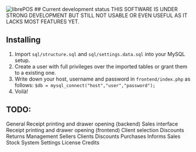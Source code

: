 <img src="https://github.com/aesedepece/librepos/raw/master/frontend/img/biglogo.png" alt="librePOS" />
## Current development status
THIS SOFTWARE IS UNDER STRONG DEVELOPMENT BUT STILL NOT USABLE OR EVEN USEFUL AS IT LACKS MOST FEATURES YET.

## Installing
 1. Import `sql/structure.sql` and `sql/settings.data.sql` into your MySQL setup.
 2. Create a user with full privileges over the imported tables or grant them to a existing one.
 3. Write down your host, username and password in `frontend/index.php` as follows:
    `$db = mysql_connect("host","user","password");`
 4. Voilà!

## TODO:
 General
  Receipt printing and drawer opening (backend)
 Sales interface
  Receipt printing and drawer opening (frontend)
  Client selection
  Discounts
  Returns
 Management
  Sellers
  Clients
  Discounts
  Purchases
  Informs
   Sales
   Stock
 System
  Settings
  License
  Credits
